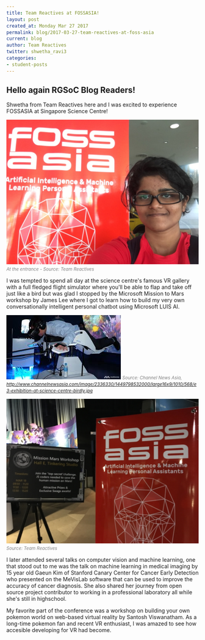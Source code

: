 ```yaml
---
title: Team Reactives at FOSSASIA!
layout: post
created_at: Monday Mar 27 2017
permalink: blog/2017-03-27-team-reactives-at-foss-asia
current: blog
author: Team Reactives
twitter: shwetha_ravi3
categories:
- student-posts
---
```


## Hello again RGSoC Blog Readers!

Shwetha from Team Reactives here and I was excited to experience FOSSASIA at Singapore Science Centre!

![At the Entrance](/img/blog/2017/team-reactives-fossasia-AttheEntrance.jpg)
<font color="grey"><small><i>At the entrance - Source: Team Reactives</i></small></font>

I was tempted to spend all day at the science centre's famous VR gallery with a full fledged flight simulator where you'll be able to flap and take off just like a bird but was glad I stopped by the Microsoft Mission to Mars workshop by James Lee where I got to learn how to build my very own conversationally intelligent personal chatbot using Microsoft LUIS AI. 

![VR Flight Simuator](/img/blog/2017/team-reactives-fossasia-VRFlightSimulator.jpg)
<font color="grey"><small><i>Source: Channel News Asia, http://www.channelnewsasia.com/image/2336330/1449798532000/large16x9/1010/568/e3-exhibition-at-science-centre-birdly.jpg</i></small></font>

![Mars Mission](/img/blog/2017/team-reactives-fossasia-MarsMission.jpg)
<font color="grey"><small><i>Source: Team Reactives</i></small></font>

I later attended several talks on computer vision and machine learning, one that stood out to me was the talk on machine learning in medical imaging by 15 year old Gaeun Kim of Stanford Canary Center for Cancer Early Detection who presented on the MeVisLab software that can be used to improve the accuracy of cancer diagnosis. She also shared her journey from open source project contributor to working in a professional laboratory all while she's still in highschool.  

My favorite part of the conference was a workshop on building your own pokemon world on web-based virtual reality by Santosh Viswanatham. As a long-time pokemon fan and recent VR enthusiast, I was amazed to see how accesible developing for VR had become.